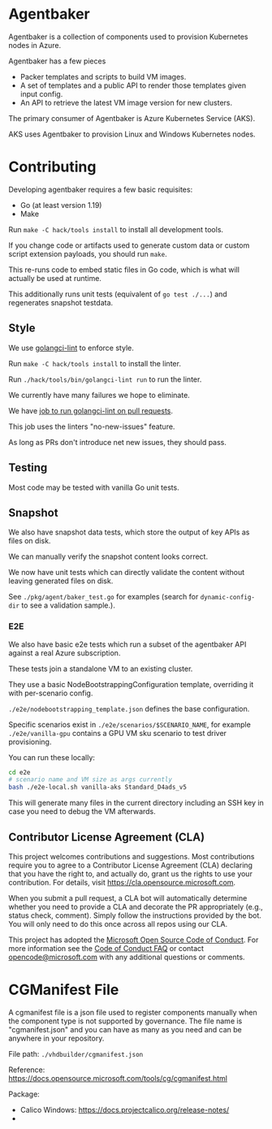 # Agentbaker

Agentbaker is a collection of components used to provision Kubernetes nodes in Azure.

Agentbaker has a few pieces
- Packer templates and scripts to build VM images.
- A set of templates and a public API to render those templates given input config.
- An API to retrieve the latest VM image version for new clusters.

The primary consumer of Agentbaker is Azure Kubernetes Service (AKS).

AKS uses Agentbaker to provision Linux and Windows Kubernetes nodes.

# Contributing

Developing agentbaker requires a few basic requisites:
- Go (at least version 1.19)
- Make

Run `make -C hack/tools install` to install all development tools.

If you change code or artifacts used to generate custom data or custom script extension payloads, you should run `make`.

This re-runs code to embed static files in Go code, which is what will actually be used at runtime.

This additionally runs unit tests (equivalent of `go test ./...`) and regenerates snapshot testdata.

## Style

We use [golangci-lint](https://golangci-lint.run/) to enforce style.

Run `make -C hack/tools install` to install the linter.

Run `./hack/tools/bin/golangci-lint run` to run the linter.

We currently have many failures we hope to eliminate.

We have [job to run golangci-lint on pull requests]().

This job uses the linters "no-new-issues" feature.

As long as PRs don't introduce net new issues, they should pass.

## Testing

Most code may be tested with vanilla Go unit tests.

## Snapshot

We also have snapshot data tests, which store the output of key APIs as files on disk.

We can manually verify the snapshot content looks correct.

We now have unit tests which can directly validate the content without leaving generated files on disk. 

See `./pkg/agent/baker_test.go` for examples (search for `dynamic-config-dir` to see a validation sample.).

### E2E

We also have basic e2e tests which run a subset of the agentbaker API against a real Azure subscription.

These tests join a standalone VM to an existing cluster. 

They use a basic NodeBootstrappingConfiguration template, overriding it with per-scenario config.

`./e2e/nodebootstrapping_template.json` defines the base configuration.

Specific scenarios exist in `./e2e/scenarios/$SCENARIO_NAME`, for example `./e2e/vanilla-gpu` contains a GPU VM sku scenario to test driver provisioning.

You can run these locally:

```bash
cd e2e
# scenario name and VM size as args currently
bash ./e2e-local.sh vanilla-aks Standard_D4ads_v5
```

This will generate many files in the current directory including an SSH key in case you need to debug the VM afterwards.

## Contributor License Agreement (CLA)

This project welcomes contributions and suggestions.  Most contributions require you to agree to a
Contributor License Agreement (CLA) declaring that you have the right to, and actually do, grant us
the rights to use your contribution. For details, visit https://cla.opensource.microsoft.com.

When you submit a pull request, a CLA bot will automatically determine whether you need to provide
a CLA and decorate the PR appropriately (e.g., status check, comment). Simply follow the instructions
provided by the bot. You will only need to do this once across all repos using our CLA.

This project has adopted the [Microsoft Open Source Code of Conduct](https://opensource.microsoft.com/codeofconduct/).
For more information see the [Code of Conduct FAQ](https://opensource.microsoft.com/codeofconduct/faq/) or
contact [opencode@microsoft.com](mailto:opencode@microsoft.com) with any additional questions or comments.

# CGManifest File
A cgmanifest file is a json file used to register components manually when the component type is not supported by governance. The file name is "cgmanifest.json" and you can have as many as you need and can be anywhere in your repository.

File path: `./vhdbuilder/cgmanifest.json`

Reference: https://docs.opensource.microsoft.com/tools/cg/cgmanifest.html

Package:
- Calico Windows: https://docs.projectcalico.org/release-notes/
- 